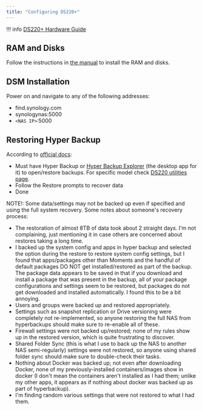```yaml
---
title: "Configuring DS220+"
---
```


!!! info
    [DS220+ Hardware Guide](https://github.com/JamFox/docs.jamfox.dev/raw/master/docs/content/homelab/attachments/Syno-DS220_Plus-HWGuide.pdf)

## RAM and Disks

Follow the instructions in [the manual](https://github.com/JamFox/docs.jamfox.dev/raw/master/docs/content/homelab/attachments/Syno-DS220_Plus-HWGuide.pdf) to install the RAM and disks.

## DSM Installation

Power on and navigate to any of the following addresses:

- find.synology.com
- synologynas:5000
- `<NAS IP>`:5000

## Restoring Hyper Backup

According to [official docs](https://kb.synology.com/en-br/DSM/help/HyperBackup/restore?version=7):

- Must have Hyper Backup or [Hyper Backup Explorer](https://kb.synology.com/en-nz/DSM/help/HyperBackupExplorer/hyperbackupexplorer?version=7) (the desktop app for it) to open/restore backups. For specific model check [DS220 utilities page](https://www.synology.com/en-nz/support/download/DS220+?version=7.2#utilities).
- Follow the Restore prompts to recover data
- Done

NOTE!: Some data/settings may not be backed up even if specified and using the full system recovery. Some notes about someone's recovery process:

- The restoration of almost 8TB of data took about 2 straight days. I'm not complaining, just mentioning it in case others are concerned about restores taking a long time.
- I backed up the system config and apps in hyper backup and selected the option during the restore to restore system config settings, but I found that apps/packages other than Moments and the handful of default packages DO NOT get installed/restored as part of the backup. The package data appears to be saved in that if you download and install a package that was present in the backup, all of your package configurations and settings seem to be restored, but packages do not get downloaded and installed automatically. I found this to be a bit annoying.
- Users and groups were backed up and restored appropriately.
- Settings such as snapshot replication or Drive versioning were completely not re-implemented, so anyone restoring the full NAS from hyperbackups should make sure to re-enable all of these.
- Firewall settings were not backed up/restored; none of my rules show up in the restored version, which is quite frustrating to discover.
- Shared Folder Sync (this is what I use to back up the NAS to another NAS semi-regularly) settings were not restored, so anyone using shared folder sync should make sure to double-check their tasks.
- Nothing about Docker was backed up; not even after downloading Docker, none of my previously-installed containers/images show in docker (I don't mean the containers aren't installed as I had them; unlike my other apps, it appears as if nothing about docker was backed up as part of hyperbackup).
- I'm finding random various settings that were not restored to what I had them.
